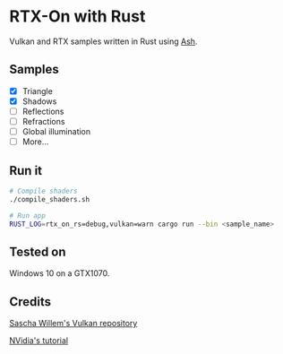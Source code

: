 # RTX-On with Rust

Vulkan and RTX samples written in Rust using [Ash][2].

## Samples

- [x] Triangle
- [x] Shadows
- [ ] Reflections
- [ ] Refractions
- [ ] Global illumination
- [ ] More...

## Run it

```sh
# Compile shaders
./compile_shaders.sh

# Run app
RUST_LOG=rtx_on_rs=debug,vulkan=warn cargo run --bin <sample_name>
```

## Tested on

Windows 10 on a GTX1070.

## Credits

[Sascha Willem's Vulkan repository][0]

[NVidia's tutorial][1]

[0]: https://github.com/SaschaWillems/Vulkan
[1]: https://developer.nvidia.com/rtx/raytracing/vkray
[2]: https://github.com/MaikKlein/ash
